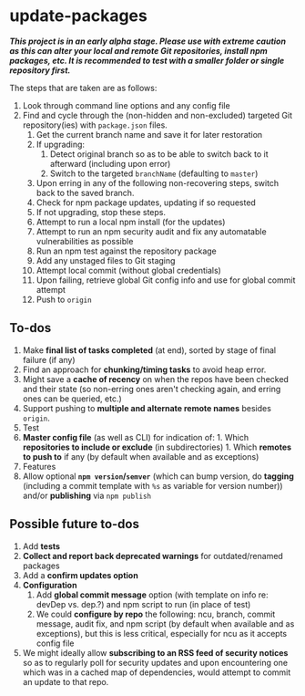 # update-packages

***This project is in an early alpha stage. Please use with extreme caution as this
can alter your local and remote Git repositories, install npm packages, etc. It
is recommended to test with a smaller folder or single repository first.***

The steps that are taken are as follows:

1. Look through command line options and any config file
1. Find and cycle through the (non-hidden and non-excluded) targeted Git
    repository(ies) with `package.json` files.
    1. Get the current branch name and save it for later restoration
    1. If upgrading:
        1. Detect original branch so as to be able to switch back
          to it afterward (including upon error)
        1. Switch to the targeted `branchName` (defaulting to `master`)
    1. Upon erring in any of the following non-recovering steps, switch
        back to the saved branch.
    1. Check for npm package updates, updating if so requested
    1. If not upgrading, stop these steps.
    1. Attempt to run a local npm install (for the updates)
    1. Attempt to run an npm security audit and fix any automatable
        vulnerabilities as possible
    1. Run an npm test against the repository package
    1. Add any unstaged files to Git staging
    1. Attempt local commit (without global credentials)
    1. Upon failing, retrieve global Git config info and use for global
        commit attempt
    1. Push to `origin`
    <!--
    1. Get remote names
    1. Push to each relevant remote
    -->

## To-dos

1. Make **final list of tasks completed** (at end), sorted by stage of final
    failure (if any)
1. Find an approach for **chunking/timing tasks** to avoid heap error.
1. Might save a **cache of recency** on when the repos have been checked and
    their state (so non-erring ones aren't checking again, and erring ones
    can be queried, etc.)
1. Support pushing to **multiple and alternate remote names** besides `origin`.
1. Test
  1. **Master config file** (as well as CLI) for indication of:
    1. Which **repositories to include or exclude** (in subdirectories)
    1. Which **remotes to push to** if any (by default when available and as
        exceptions)
1. Features
  1. Allow optional **`npm version`/`semver`** (which can bump version, do
      **tagging** (including a commit template with `%s` as variable for
      version number)) and/or **publishing** via `npm publish`

## Possible future to-dos

1. Add **tests**
1. **Collect and report back deprecated warnings** for outdated/renamed
    packages
1. Add a **confirm updates option**
1. **Configuration**
    1. Add **global commit message** option (with template on info re: devDep
        vs. dep.?) and npm script to run (in place of test)
    1. We could **configure by repo** the following: ncu, branch, commit
        message, audit fix, and npm script (by default when available and as
        exceptions), but this is less critical, especially for ncu as it
        accepts config file
1. We might ideally allow **subscribing to an RSS feed of security notices**
    so as to regularly poll for security updates and upon encountering one
    which was in a cached map of dependencies, would attempt to commit an
    update to that repo.
